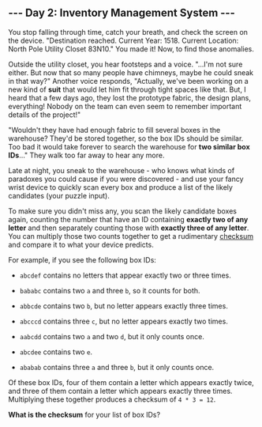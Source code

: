 ## --- Day 2: Inventory Management System ---
You stop falling through time, catch your breath, and check the screen on the device. "Destination reached. Current Year: 1518. Current Location: North Pole Utility Closet 83N10." You made it! Now, to find those anomalies.
 
Outside the utility closet, you hear footsteps and a voice. "...I'm not sure either. But now that so many people have chimneys<!--- This is, in fact, roughly when chimneys became common in houses. -->, maybe he could sneak in that way?" Another voice responds, "Actually, we've been working on a new kind of **suit** that would let him fit through tight spaces like that. But, I heard that a few days ago, they lost the prototype fabric, the design plans, everything! Nobody on the team can even seem to remember important details of the project!"
 
"Wouldn't they have had enough fabric to fill several boxes in the warehouse? They'd be stored together, so the box IDs should be similar. Too bad it would take forever to search the warehouse for **two similar box IDs**..." They walk too far away to hear any more.
 
Late at night, you sneak to the warehouse - who knows what kinds of paradoxes you could cause if you were discovered - and use your fancy wrist device to quickly scan every box and produce a list of the likely candidates (your puzzle input).
 
To make sure you didn't miss any, you scan the likely candidate boxes again, counting the number that have an ID containing **exactly two of any letter** and then separately counting those with **exactly three of any letter**. You can multiply those two counts together to get a rudimentary [checksum](https://en.wikipedia.org/wiki/Checksum) and compare it to what your device predicts.
 
For example, if you see the following box IDs:
 
 
- `abcdef` contains no letters that appear exactly two or three times.
 
- `bababc` contains two `a` and three `b`, so it counts for both.
 
- `abbcde` contains two `b`, but no letter appears exactly three times.
 
- `abcccd` contains three `c`, but no letter appears exactly two times.
 
- `aabcdd` contains two `a` and two `d`, but it only counts once.
 
- `abcdee` contains two `e`.
 
- `ababab` contains three `a` and three `b`, but it only counts once.
 
 
Of these box IDs, four of them contain a letter which appears exactly twice, and three of them contain a letter which appears exactly three times. Multiplying these together produces a checksum of `4 * 3 = 12`.
 
**What is the checksum** for your list of box IDs?
 